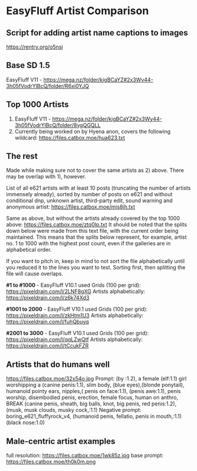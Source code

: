 # EasyFluff Artist Comparison

## Script for adding artist name captions to images
https://rentry.org/o5nsi

## Base SD 1.5
EasyFluff V11 - https://mega.nz/folder/kigBCaYZ#2x3Wy44-3h05fVodrYlBcQ/folder/R6xi0YJQ

## Top 1000 Artists
1) EasyFluff V11 - https://mega.nz/folder/kigBCaYZ#2x3Wy44-3h05fVodrYlBcQ/folder/8ygQGQLL
2) Currently being worked on by Hyena anon, covers the following wildcard: https://files.catbox.moe/hua623.txt

## The rest
Made while making sure not to cover the same artists as 2) above. There may be overlap with 1), however.

List of all e621 artists with at least 10 posts (truncating the number of artists immensely already), sorted by number of posts on e621 and without conditional dnp, unknown artist, third-party edit, sound warning and anonymous artist: https://files.catbox.moe/mjs8jh.txt

Same as above, but without the artists already covered by the top 1000 above: https://files.catbox.moe/ztq0lp.txt
It should be noted that the splits down below were made from this text file, with the current order being maintained. This means that the splits below represent, for example, artist no. 1 to 1000 with the highest post count, even if the galleries are in alphabetical order.

If you want to pitch in, keep in mind to not sort the file alphabetically until you reduced it to the lines you want to test. Sorting first, then splitting the file will cause overlaps.


**#1 to #1000** - EasyFluff V10.1 used
Grids (100 per grid): https://pixeldrain.com/l/2LNF8gXG
Artists alphabetically: https://pixeldrain.com/l/z6k74Xd3

**#1001 to 2000** - EasyFluff V10.1 used
Grids (100 per grid): https://pixeldrain.com/l/zkHtm1U3
Artists alphabetically: https://pixeldrain.com/l/fuhQbuyq

**#2001 to 3000** - EasyFluff V10.1 used
Grids (100 per grid): https://pixeldrain.com/l/qqLZwQtf
Artists alphabetically: https://pixeldrain.com/l/tCcukFZR

## Artists that do humans well
https://files.catbox.moe/32x54o.jpg 
Prompt: (by <artist>:1.2), a female (elf:1.1) girl worshipping a (canine penis:1.1), slim body, (blue eyes),(blonde ponytail), humanoid pointy ears, nipples,( penis on face:1.1), (penis awe:1.1), penis worship, disembodied penis, erection, female focus, human on anthro,
BREAK (canine penis, sheath, big balls, knot, big penis, red penis:1.2), (musk, musk clouds, musky cock,:1.1)
Negative prompt: boring_e621_fluffyrock_v4, (humanoid penis, fellatio, penis in mouth,:1.1) (black nose:1.0)

## Male-centric artist examples
full resolution: https://files.catbox.moe/1wk85z.jpg
base prompt: https://files.catbox.moe/th0k0m.png